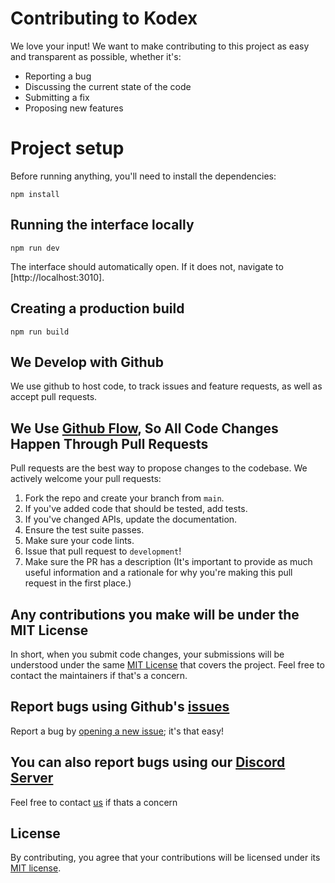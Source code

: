 # Contributing to Kodex

We love your input! We want to make contributing to this project as easy and transparent as possible, whether it's:

- Reporting a bug
- Discussing the current state of the code
- Submitting a fix
- Proposing new features

# Project setup

Before running anything, you'll need to install the dependencies:

```
npm install
```

## Running the interface locally

```
npm run dev
```

The interface should automatically open. If it does not, navigate to [http://localhost:3010].

## Creating a production build

```
npm run build
```

## We Develop with Github

We use github to host code, to track issues and feature requests, as well as accept pull requests.

## We Use [Github Flow](https://docs.github.com/en/get-started/quickstart/contributing-to-projects), So All Code Changes Happen Through Pull Requests

Pull requests are the best way to propose changes to the codebase. We actively welcome your pull requests:

1. Fork the repo and create your branch from `main`.
2. If you've added code that should be tested, add tests.
3. If you've changed APIs, update the documentation.
4. Ensure the test suite passes.
5. Make sure your code lints.
6. Issue that pull request to `development`!
7. Make sure the PR has a description (It's important to provide as much useful information and a rationale for why you're making this pull request in the first place.)

## Any contributions you make will be under the MIT License

In short, when you submit code changes, your submissions will be understood under the same [MIT License](http://choosealicense.com/licenses/mit/) that covers the project. Feel free to contact the maintainers if that's a concern.

## Report bugs using Github's [issues](https://github.com/Kodex/kodex-frontend/issues)

Report a bug by [opening a new issue](https://github.com/Kodex/kodex-frontend/issues/new); it's that easy!

## You can also report bugs using our [Discord Server](https://discord.gg/H4Xrv2uYrS)

Feel free to contact [us](https://discord.gg/H4Xrv2uYrS) if thats a concern

## License

By contributing, you agree that your contributions will be licensed under its [MIT license](./LICENSE).

